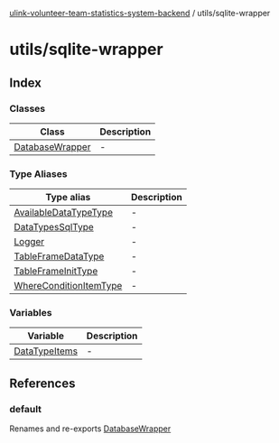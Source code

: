 [ulink-volunteer-team-statistics-system-backend](../wiki/Home) / utils/sqlite-wrapper

# utils/sqlite-wrapper

## Index

### Classes

| Class | Description |
| ------ | ------ |
| [DatabaseWrapper](../wiki/utils.sqlite-wrapper.Class.DatabaseWrapper) | - |

### Type Aliases

| Type alias | Description |
| ------ | ------ |
| [AvailableDataTypeType](../wiki/utils.sqlite-wrapper.TypeAlias.AvailableDataTypeType) | - |
| [DataTypesSqlType](../wiki/utils.sqlite-wrapper.TypeAlias.DataTypesSqlType) | - |
| [Logger](../wiki/utils.sqlite-wrapper.TypeAlias.Logger) | - |
| [TableFrameDataType](../wiki/utils.sqlite-wrapper.TypeAlias.TableFrameDataType) | - |
| [TableFrameInitType](../wiki/utils.sqlite-wrapper.TypeAlias.TableFrameInitType) | - |
| [WhereConditionItemType](../wiki/utils.sqlite-wrapper.TypeAlias.WhereConditionItemType) | - |

### Variables

| Variable | Description |
| ------ | ------ |
| [DataTypeItems](../wiki/utils.sqlite-wrapper.Variable.DataTypeItems) | - |

## References

### default

Renames and re-exports [DatabaseWrapper](../wiki/utils.sqlite-wrapper.Class.DatabaseWrapper)
